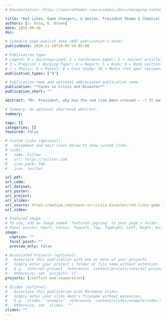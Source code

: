 ```yaml
---
# Documentation: https://sourcethemes.com/academic/docs/managing-content/

title: "Red Lines, Game Changers, & Genies: President Obama & Chemical Weapons in Syria"
authors: [J. Enia, K. Brown]
date: 2015-09-30
doi: 

# Schedule page publish date (NOT publication's date).
publishDate: 2020-11-18T18:05:50-05:00

# Publication type.
# Legend: 0 = Uncategorized; 1 = Conference paper; 2 = Journal article;
# 3 = Preprint / Working Paper; 4 = Report; 5 = Book; 6 = Book section;
# 7 = Thesis; 8 = Patent; 9 = Case study; 10 = Media (not peer reviewed)
publication_types: ["9"]

# Publication name and optional abbreviated publication name.
publication: "*Cases in Crisis and Disaster*"
publication_short: ""

abstract: "Mr. President, why has the red line been crossed — -? It was April 26, 2013, and U.S. President Barack Obama was sitting next to the King of Jordan, holding the customary photo op and press conference, prior to their more formal meeting. The reporter’s question was the same one that happened to be on every other reporter’s mind. President Obama sensed this, cutting the reporter off and asking, “You guys all have the same question?"

# Summary. An optional shortened abstract.
summary: 

tags: []
categories: []
featured: false

# Custom links (optional).
#   Uncomment and edit lines below to show custom links.
# links:
# - name: Follow
#   url: https://twitter.com
#   icon_pack: fab
#   icon: twitter

url_pdf:
url_code:
url_dataset:
url_poster:
url_project:
url_slides:
url_source: https://medium.com/cases-in-crisis-disaster/red-lines-game-changers-genies-5fe7169fa78e
url_video:

# Featured image
# To use, add an image named `featured.jpg/png` to your page's folder. 
# Focal points: Smart, Center, TopLeft, Top, TopRight, Left, Right, BottomLeft, Bottom, BottomRight.
image:
  caption: ""
  focal_point: ""
  preview_only: false

# Associated Projects (optional).
#   Associate this publication with one or more of your projects.
#   Simply enter your project's folder or file name without extension.
#   E.g. `internal-project` references `content/project/internal-project/index.md`.
#   Otherwise, set `projects: []`.
projects: [conflict-and-cooperation]

# Slides (optional).
#   Associate this publication with Markdown slides.
#   Simply enter your slide deck's filename without extension.
#   E.g. `slides: "example"` references `content/slides/example/index.md`.
#   Otherwise, set `slides: ""`.
slides: ""
---
```

